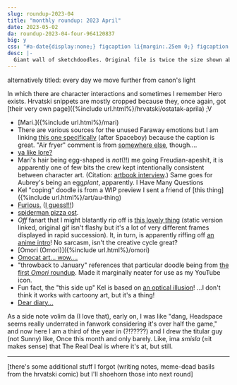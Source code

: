 ```yaml
---
slug: roundup-2023-04
title: "monthly roundup: 2023 April"
date: 2023-05-02
da: roundup-2023-04-four-964120837
big: y
css: "#a-date{display:none;} figcaption li{margin:.25em 0;} figcaption li>ul>li{margin:0;} details div{font-family:sans-serif; font-size:.85em;} .box li{margin:.15em 0;} [lang=hr]{font-style:italic;}"
desc: |-
  Giant wall of sketchdoodles. Original file is twice the size shown above; click for fullsize (opens in new window/tab).<!--\[handwriting transcript TBA]-->
---
```

alternatively titled: every day we move further from canon's light

In which there are character interactions and sometimes I remember Hero exists. Hrvatski snippets are mostly cropped because they, once again, got [their very own page]({%include url.html%}/hrvatski/ostatak-aprila) ;V

- [Mari.]({%include url.html%}/mari)
- There are various sources for the unused Faraway emotions but I am linking [this one specifically](https://lparchive.org/Omori/Update%2076/) (after Spaceboy) because the caption is great. "Air fryer" comment is from [somewhere else](https://lastvalyrian.tumblr.com/post/659127293895114752), though....
- [ya like lore?](https://piped.video/watch?v=mqDOQzfM5Kc)
- Mari's hair being egg-shaped is *not*(!!) me going Freudian-apeshit, it is apparently one of few bits the crew kept intentionally consistent between character art. (Citation: [artbook interview](https://notabird.site/aspiring_aster/status/1635793726709837824).) Same goes for Aubrey's being an egg*plant*, apparently. I Have Many Questions
- Kel "coping" doodle is from a WIP preview I sent a friend of [this thing]({%include url.html%}/art/au-thing)
- [Furious.](https://i.kym-cdn.com/photos/images/original/002/017/734/7dd.jpg) ([I guess!!!](https://knowyourmeme.com/memes/i-guess-guy))
- [spiderman pizza ost](https://piped.video/watch?v=czTksCF6X8Y).
- <i class="omo">Off</i> fanart that I might blatantly rip off is [this lovely thing](https://annoyingdogsprite.tumblr.com/post/182427451377/kr0x-the-frames-to-this-post) (static version linked, original gif isn't flashy but it's a lot of very different frames displayed in rapid succession). It, in turn, is apparently riffing off [an anime intro](https://piped.video/watch?v=Xx_SglPkbFQ)! No sarcasm, isn't the creative cycle great?
- [Omori (Omori)]({%include url.html%}/omori)
- [Omocat art... wow....](https://omori.fandom.com/wiki/KEL?file=Omori_Doodles.png)
- "throwback to January" references that particular doodle being from [the first <i class="omo">Omori</i> roundup](roundup-2023-01). Made it marginally neater for use as my YouTube icon.
- Fun fact, the "this side up" Kel is based on [an optical illusion](https://en.wikipedia.org/wiki/Thatcher_effect)! ...I don't think it works with cartoony art, but it's a thing!
- [Dear diary...](https://charlesoberonn.tumblr.com/post/662631493572624384/writing-in-my-diary-using-a-glitter-gel-pen-im/amp)

As a side note <span lang="hr">volim da</span> (I love that), early on, I was like "dang, Headspace seems really underrated in fanwork considering it's over half the game," and now here I am a third of the year in (?!?????) and I drew the titular guy (not Sunny) like, Once this month and only barely. Like, <span lang="hr">ima *smisla*</span> (≈it makes sense) that The Real Deal is where it's at, but still.

----

[there's some additional stuff I forgot (writing notes, meme-dead basils from the hrvatski comic) but I'll shoehorn those into next round]